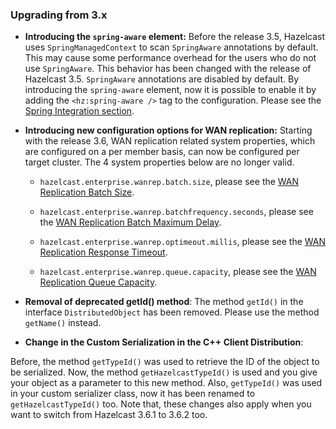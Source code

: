 
### Upgrading from 3.x


- **Introducing the `spring-aware` element:**
Before the release 3.5, Hazelcast uses `SpringManagedContext` to scan `SpringAware` annotations by default. This may cause some performance overhead for the users who do not use `SpringAware`.
This behavior has been changed with the release of Hazelcast 3.5. `SpringAware` annotations are disabled by default. By introducing the `spring-aware` element, now it is possible to enable it by adding the `<hz:spring-aware />` tag to the configuration. Please see the [Spring Integration section](#spring-integration).

- **Introducing new configuration options for WAN replication:**
Starting with the release 3.6, WAN replication related system properties, which are configured on a per member basis, can now be configured per target cluster.
The 4 system properties below are no longer valid.

	* `hazelcast.enterprise.wanrep.batch.size`, please see the [WAN Replication Batch Size](http://docs.hazelcast.org/docs/latest-dev/manual/html-single/index.html#batch-size). 

	* `hazelcast.enterprise.wanrep.batchfrequency.seconds`, please see the [WAN Replication Batch Maximum Delay](http://docs.hazelcast.org/docs/latest-dev/manual/html-single/index.html#batch-maximum-delay).

	* `hazelcast.enterprise.wanrep.optimeout.millis`, please see the [WAN Replication Response Timeout](http://docs.hazelcast.org/docs/latest-dev/manual/html-single/index.html#response-timeout).

	* `hazelcast.enterprise.wanrep.queue.capacity`, please see the [WAN Replication Queue Capacity](http://docs.hazelcast.org/docs/latest-dev/manual/html-single/index.html#queue-capacity).


- **Removal of deprecated getId() method**: 
The method `getId()` in the interface `DistributedObject` has been removed. Please use the method `getName()` instead.

- **Change in the Custom Serialization in the C++ Client Distribution**:

Before, the method `getTypeId()` was used to retrieve the ID of the object to be serialized. Now, the method `getHazelcastTypeId()` is used and you give your object as a parameter to this new method. Also, `getTypeId()` was used in your custom serializer class, now it has been renamed to `getHazelcastTypeId()` too. Note that, these changes also apply when you want to switch from Hazelcast 3.6.1 to 3.6.2 too.




